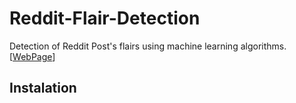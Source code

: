# Reddit-Flair-Detection
Detection of Reddit Post's flairs using machine learning algorithms. [[WebPage](http://www.google.com)]


## Instalation

## 

